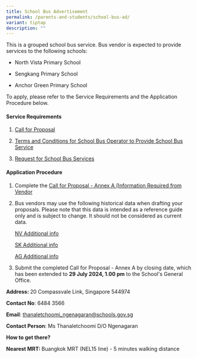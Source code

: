 ```yaml
---
title: School Bus Advertisement
permalink: /parents-and-students/school-bus-ad/
variant: tiptap
description: ""
---
```

<p>This is a grouped school bus service. Bus vendor is expected to provide
services to the following schools:</p>
<ul data-tight="true" class="tight">
<li>
<p>North Vista Primary School</p>
</li>
<li>
<p>Sengkang Primary School</p>
</li>
<li>
<p>Anchor Green Primary School</p>
</li>
</ul>
<p></p>
<p>To apply, please refer to the Service Requirements and the Application
Procedure below.</p>
<p></p>
<h4><strong>Service Requirements</strong></h4>
<ol data-tight="true" class="tight">
<li>
<p><a href="/files/Proposal.pdf" rel="noopener noreferrer nofollow" target="_blank">Call for Proposal</a>
</p>
<p></p>
</li>
<li>
<p><a href="/files/Bus/terms_for_sch_bus_op.pdf" rel="noopener noreferrer nofollow" target="_blank">Terms and Conditions for School Bus Operator to Provide School Bus Service</a>
</p>
<p></p>
</li>
<li>
<p><a href="/files/Bus/req_for_sch_bus_ser.pdf" rel="noopener noreferrer nofollow" target="_blank">Request for School Bus Services</a>
</p>
</li>
</ol>
<p></p>
<h4><strong>Application Procedure</strong></h4>
<ol data-tight="true" class="tight">
<li>
<p>Complete the <a href="/files/Bus/info_vendor_annex_a.pdf" rel="noopener noreferrer nofollow" target="_blank">Call for Proposal - Annex A (Information Required from Vendor</a>
</p>
<p></p>
</li>
<li>
<p>Bus vendors may use the following historical data when drafting your proposals.
Please note that this data is intended as a reference guide only and is
subject to change. It should not be considered as current data.</p>
<p><a href="/files/NV_Additional_info.pdf" rel="noopener noreferrer nofollow" target="_blank">NV Additional info</a>
</p>
<p><a href="/files/SK_Additional_info.pdf" rel="noopener noreferrer nofollow" target="_blank">SK Additional info</a>
</p>
<p><a href="/files/AG_Additional_info.pdf" rel="noopener noreferrer nofollow" target="_blank">AG Additional info</a>
</p>
<p></p>
</li>
<li>
<p>Submit the completed Call for Proposal - Annex A by closing date, which
has been extended to <strong>29 July 2024, 1.00 pm</strong> to the School's
General Office.</p>
<p></p>
</li>
</ol>
<p><strong>Address: </strong>20 Compassvale Link, Singapore 544974</p>
<p><strong>Contact No</strong>: 6484 3566</p>
<p><strong>Email</strong>: <a href="mailto:thanaletchoomi_ngenagaran@schools.gov.sg" rel="noopener noreferrer nofollow" target="_blank">thanaletchoomi_ngenagaran@schools.gov.sg</a>
</p>
<p><strong>Contact Person</strong>: Ms Thanaletchoomi D/O Ngenagaran</p>
<p><strong>How to get there?</strong>
</p>
<p><strong>Nearest MRT: </strong>Buangkok MRT (NEL15 line) - 5 minutes walking
distance</p>
<p></p>
<p></p>
<p></p>